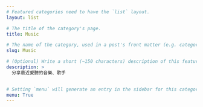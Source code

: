 ```yaml
---
# Featured categories need to have the `list` layout.
layout: list

# The title of the category's page.
title: Music

# The name of the category, used in a post's front matter (e.g. category: <slug>).
slug: Music

# (Optional) Write a short (~150 characters) description of this featured category.
description: >
  分享最近愛聽的音樂、歌手
   

# Setting `menu` will generate an entry in the sidebar for this category.
menu: True
---
```

